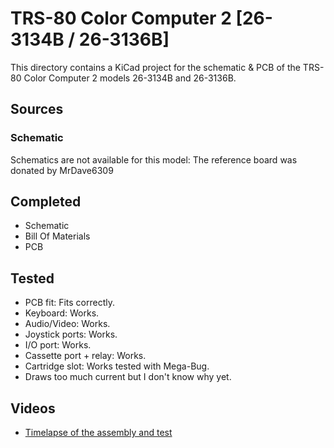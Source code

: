 # TRS-80 Color Computer 2 [26-3134B / 26-3136B]

This directory contains a KiCad project
for the schematic & PCB of the TRS-80 Color Computer 2
models 26-3134B and 26-3136B.

## Sources

### Schematic

Schematics are not available for this model:
The reference board was donated by MrDave6309


## Completed
- Schematic
- Bill Of Materials
- PCB
 
## Tested
- PCB fit: Fits correctly.
- Keyboard: Works.
- Audio/Video: Works.
- Joystick ports: Works.
- I/O port: Works.
- Cassette port + relay: Works.
- Cartridge slot: Works tested with Mega-Bug.
- Draws too much current but I don't know why yet.
## Videos
- [Timelapse of the assembly and test](https://youtu.be/u0PwnJCS3qc)
